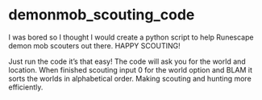 # demonmob_scouting_code
I was bored so I thought I would create a python script to help Runescape demon mob scouters out there. HAPPY SCOUTING!

Just run the code it’s that easy! The code will ask you for the world and location. When finished scouting input 0 for the world option and BLAM it sorts the worlds in alphabetical order. Making scouting and hunting more efficiently.
